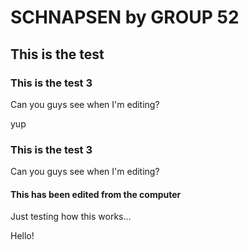# SCHNAPSEN by GROUP 52
## This is the test

### This is the test 3

Can you guys see when I'm editing?

yup

### This is the test 3

Can you guys see when I'm editing?

#### This has been edited from the computer

Just testing how this works...

Hello!